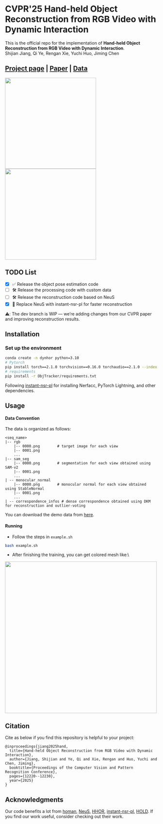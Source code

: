 # CVPR'25 Hand-held Object Reconstruction from RGB Video with Dynamic Interaction
This is the official repo for the implementation of **Hand-held Object Reconstruction from RGB Video with Dynamic Interaction**.  
Shijian Jiang, Qi Ye, Rengan Xie, Yuchi Huo, Jiming Chen
## [Project page](https://east-j.github.io/dynhor/) |  [Paper](https://openaccess.thecvf.com/content/CVPR2025/html/Jiang_Hand-held_Object_Reconstruction_from_RGB_Video_with_Dynamic_Interaction_CVPR_2025_paper.html) | [Data](https://drive.google.com/drive/folders/1q6KSatlFLYWkqny4_aS8w5S_hSp-Jlc4?usp=sharing)
<img src="assets/shoes_res.gif" width="300"> <img src="assets/kettle_res.gif" width="300">

## TODO List
- [x] ✅ Release the object pose estimation code
- [ ] 🛠️ Release the processing code with custom data 
- [ ] 🛠️ Release the reconstruction code based on NeuS  
- [x] 🚀 Replace NeuS with instant-nsr-pl for faster reconstruction

⚠️: The dev branch is WIP — we’re adding changes from our CVPR paper and improving reconstruction results.

## Installation
### Set up the environment
```bash
conda create -n dynhor python=3.10
# Pytorch
pip install torch==2.1.0 torchvision==0.16.0 torchaudio==2.1.0 --index-url https://download.pytorch.org/whl/cu118
# requirements
pip install -r ObjTracker/requirements.txt
```
Following [instant-nsr-pl](https://github.com/bennyguo/instant-nsr-pl) for installing Nerfacc, PyTorch Lightning, and other dependencies.
## Usage

#### Data Convention
The data is organized as follows:
```
<seq_name>
|-- rgb
    |-- 0000.png        # target image for each view
    |-- 0001.png
    ...
|-- sam_seg
    |-- 0000.png        # segmentation for each view obtained using SAM-v2
    |-- 0001.png
    ...
| -- monocular_normal   
    |-- 0000.png        # monocular normal for each view obtained using StableNormal
    |-- 0001.png
    ...
| -- correspondence_infos # dense correspondence obtained using DKM for reconstruction and outlier-voting
```
You can download the demo data from [here](https://drive.google.com/drive/folders/1q6KSatlFLYWkqny4_aS8w5S_hSp-Jlc4?usp=sharing).

#### Running
- Follow the steps in `example.sh`
```bash
bash example.sh
```
- After finishing the training, you can get colored mesh like:\
<img src="assets/sample.png" width="500">

## Citation
Cite as below if you find this repository is helpful to your project:
```
@inproceedings{jiang2025hand,
  title={Hand-held Object Reconstruction from RGB Video with Dynamic Interaction},
  author={Jiang, Shijian and Ye, Qi and Xie, Rengan and Huo, Yuchi and Chen, Jiming},
  booktitle={Proceedings of the Computer Vision and Pattern Recognition Conference},
  pages={12220--12230},
  year={2025}
}
```

## Acknowledgments
Our code benefits a lot from [homan](https://github.com/hassony2/homan), [NeuS](https://github.com/Totoro97/NeuS), [HHOR](https://github.com/dihuangdh/HHOR), [instant-nsr-pl](https://github.com/bennyguo/instant-nsr-pl), [HOLD](https://github.com/zc-alexfan/hold). If you find our work useful, consider checking out their work.